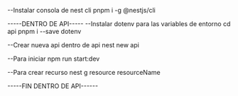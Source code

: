 --Instalar consola de nest cli
pnpm i -g @nestjs/cli


-----DENTRO DE API-----
--Instalar dotenv para las variables de entorno
cd api
pnpm i --save dotenv

--Crear nueva api dentro de api
nest new api

--Para iniciar
npm run start:dev

--Para crear recurso
nest g resource resourceName

-----FIN DENTRO DE API------